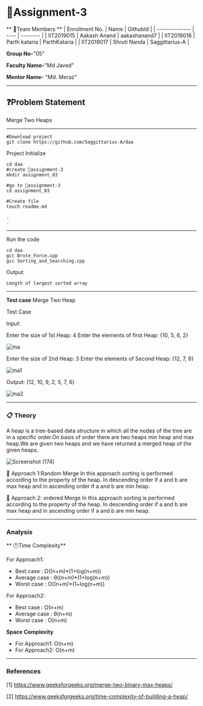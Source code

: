 # 📝Assignment-3

** 👯Team Members **
|   Enrollment No.  |   Name   | GithubId |
|   --------------  |   ----   | -------- |
|    IIT2019015  |   Aakash Anand | aakashanand7 |
|    IIT2019016  |   Parth kataria | ParthKataria | 
|    IIT2019017  |   Shruti Nanda | Saggittarius-A  |

**Group No-**"05"

**Faculty Name-**"Md Javed"

**Mentor Name-** "Md. Meraz"

---
## ❓Problem Statement
Merge Two Heaps 


---

```
#Download project
git clone https://github.com/Saggittarius-A/daa 
```
Project Initialize 
```
cd daa
#create 📁assignment-3
mkdir assignment_03

#go to 📁assignment-3
cd assignment_03

#Create file
touch readme.md

.
.
```
---

Run the code
```
cd daa
gcc Brute_Force.cpp
gcc Sorting_and_Searching.cpp
```
Output
```
Length of largest sorted array
```
---

**Test case**
Merge Two Heap

Test Case

Input:

Enter the size of 1st Heap:
4
Enter the elements of first Heap:
{10, 5, 6, 2}

![ma](https://user-images.githubusercontent.com/57368869/108480008-6d69cb00-72bc-11eb-94a9-ae7dca1ef776.jpg)

Enter the size of 2nd Heap:
3
Enter the elements of Second Heap:
{12, 7, 9}

![ma1](https://user-images.githubusercontent.com/57368869/108480145-95592e80-72bc-11eb-9d82-07bc739780e5.jpg)

Output:
{12, 10, 9, 2, 5, 7, 6}


![ma2](https://user-images.githubusercontent.com/57368869/108480194-a73ad180-72bc-11eb-966b-5e48f64d416a.jpg)




---




### 📋 Theory
A heap is a tree-based data structure in which all the nodes of the tree are in a specific order.On basis of order there are two heaps min heap and max heap.We are given two heaps and we have returned a merged heap of the given heaps.

![Screenshot (174)](https://user-images.githubusercontent.com/57368869/108061795-d3690f00-707e-11eb-8a4f-84ca7dfb8335.png)

🎯 Approach 1:Random Merge
In this approach sorting is performed according to the property of the heap.
In descending order  if a and b are max heap and in ascending order if a and b are min heap.

🎯 Approach 2: ordered Merge
In this approach sorting is performed according to the property of the heap.
In descending order  if a and b are max heap and in ascending order if a and b are min heap.


---

### Analysis

** 🕐Time Complexity**

For Approach1:
- Best case : Ω((n+m)*(1+log(n+m))
- Average case : θ((n+m)*(1+log(n+m))
- Worst case : O((n+m)*(1+log(n+m))

For Approach2:
- Best case : Ω(n+m)
- Average case : θ(n+m)
- Worst case : O(n+m)




**Space Complexity**
- For Approach1: O(n+m)
- For Approach2: O(n+m)


---

### References

[1] https://www.geeksforgeeks.org/merge-two-binary-max-heaps/

[2] https://www.geeksforgeeks.org/time-complexity-of-building-a-heap/
